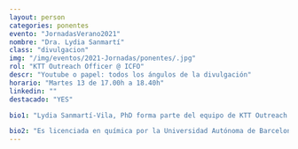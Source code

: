 ```yaml
---
layout: person
categories: ponentes
evento: "JornadasVerano2021"
nombre: "Dra. Lydia Sanmartí"
class: "divulgacion"
img: "/img/eventos/2021-Jornadas/ponentes/.jpg"
rol: "KTT Outreach Officer @ ICFO"
descr: "Youtube o papel: todos los ángulos de la divulgación"
horario: "Martes 13 de 17.00h a 18.40h"
linkedin: ""
destacado: "YES"

bio1: "Lydia Sanmartí-Vila, PhD forma parte del equipo de KTT Outreach de ICFO y es la Executive Officer de la alianza internacional ECOP (European Centres for Outreach in Photonics), donde gestiona la creación de nuevos proyectos que fomenten la colaboración entre los miembros. Coordina los proyectos y actividades de divulgación internacionales de ICFO, incluyendo el proyecto liderado por ICFO CARLA, la iniciativa Quantum Flagship, así como proyectos pasados como GoPhoton!, LIGHT2015 y PHABLABS 4.0. Es la creadora de los eventos LIGHTtalks, que se replicaron en más de 20 países de Europa entre 2015 y 2017 y gestiona los proyectos de arte y ciencia de ICFO."

bio2: "Es licenciada en química por la Universidad Autónoma de Barcelona, doctorada en neurobiología por la Universidad Otto von Guericke en Alemania, y tiene una amplia experiencia profesional internacional, mayoritariamente en los EEUU."
---
```

